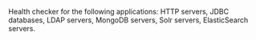 Health checker for the following applications: HTTP servers, JDBC databases, LDAP servers, MongoDB servers, Solr servers, ElasticSearch servers.
